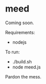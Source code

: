 # meed

Coming soon.

Requirements:

* nodejs

To run:

* ./build.sh
* node meed.js

Pardon the mess.

